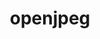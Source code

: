 ---
title: "openjpeg"
layout: cache
categories: [package, develop]
meta: {"versions": ["2.4.0", "2.5.0"], "compilers": ["gcc@=7.5.0"], "oss": ["ubuntu18.04"], "platforms": ["linux"], "targets": ["x86_64_v3"], "stacks": ["build_systems", "root"], "num_specs": 5, "num_specs_by_stack": {"root": 5, "build_systems": 5}}
spec_details: [{"hash": "oyxx7672jtsorvnskorfexhru4hckkbn", "compiler": "gcc@=7.5.0", "versions": ["2.5.0"], "os": "ubuntu18.04", "platform": "linux", "target": "x86_64_v3", "variants": ["build_system=cmake", "build_type=Release", "~codec", "generator=make", "~ipo"], "stacks": ["root", "build_systems"], "size": "-", "tarball": "https://binaries.spack.io/develop/build_cache/linux-ubuntu18.04-x86_64_v3/gcc-7.5.0/openjpeg-2.5.0/linux-ubuntu18.04-x86_64_v3-gcc-7.5.0-openjpeg-2.5.0-oyxx7672jtsorvnskorfexhru4hckkbn.spack"}, {"hash": "vuoyoqx4ef6tmoatkpwjowfkbkk3vrfu", "compiler": "gcc@=7.5.0", "versions": ["2.5.0"], "os": "ubuntu18.04", "platform": "linux", "target": "x86_64_v3", "variants": ["build_system=cmake", "build_type=Release", "~codec", "generator=make", "~ipo"], "stacks": ["root", "build_systems"], "size": "-", "tarball": "https://binaries.spack.io/develop/build_cache/linux-ubuntu18.04-x86_64_v3/gcc-7.5.0/openjpeg-2.5.0/linux-ubuntu18.04-x86_64_v3-gcc-7.5.0-openjpeg-2.5.0-vuoyoqx4ef6tmoatkpwjowfkbkk3vrfu.spack"}, {"hash": "qjjklimrdskhbrxr2qeksxswswhwbfk3", "compiler": "gcc@=7.5.0", "versions": ["2.5.0"], "os": "ubuntu18.04", "platform": "linux", "target": "x86_64_v3", "variants": ["build_system=cmake", "build_type=Release", "~codec", "generator=make", "~ipo"], "stacks": ["root", "build_systems"], "size": "-", "tarball": "https://binaries.spack.io/develop/build_cache/linux-ubuntu18.04-x86_64_v3/gcc-7.5.0/openjpeg-2.5.0/linux-ubuntu18.04-x86_64_v3-gcc-7.5.0-openjpeg-2.5.0-qjjklimrdskhbrxr2qeksxswswhwbfk3.spack"}, {"hash": "yfo4xtbj4lfpu5xiaju7zaeap67spv2p", "compiler": "gcc@=7.5.0", "versions": ["2.5.0"], "os": "ubuntu18.04", "platform": "linux", "target": "x86_64_v3", "variants": ["build_system=cmake", "build_type=Release", "~codec", "generator=make", "~ipo"], "stacks": ["root", "build_systems"], "size": "-", "tarball": "https://binaries.spack.io/develop/build_cache/linux-ubuntu18.04-x86_64_v3/gcc-7.5.0/openjpeg-2.5.0/linux-ubuntu18.04-x86_64_v3-gcc-7.5.0-openjpeg-2.5.0-yfo4xtbj4lfpu5xiaju7zaeap67spv2p.spack"}, {"hash": "5kvfvsiztgufshnzsnqymrg2s5ijbfhj", "compiler": "gcc@=7.5.0", "versions": ["2.4.0"], "os": "ubuntu18.04", "platform": "linux", "target": "x86_64_v3", "variants": ["build_system=cmake", "build_type=RelWithDebInfo", "~codec", "generator=make", "~ipo"], "stacks": ["root", "build_systems"], "size": "-", "tarball": "https://binaries.spack.io/develop/build_cache/linux-ubuntu18.04-x86_64_v3/gcc-7.5.0/openjpeg-2.4.0/linux-ubuntu18.04-x86_64_v3-gcc-7.5.0-openjpeg-2.4.0-5kvfvsiztgufshnzsnqymrg2s5ijbfhj.spack"}]
---